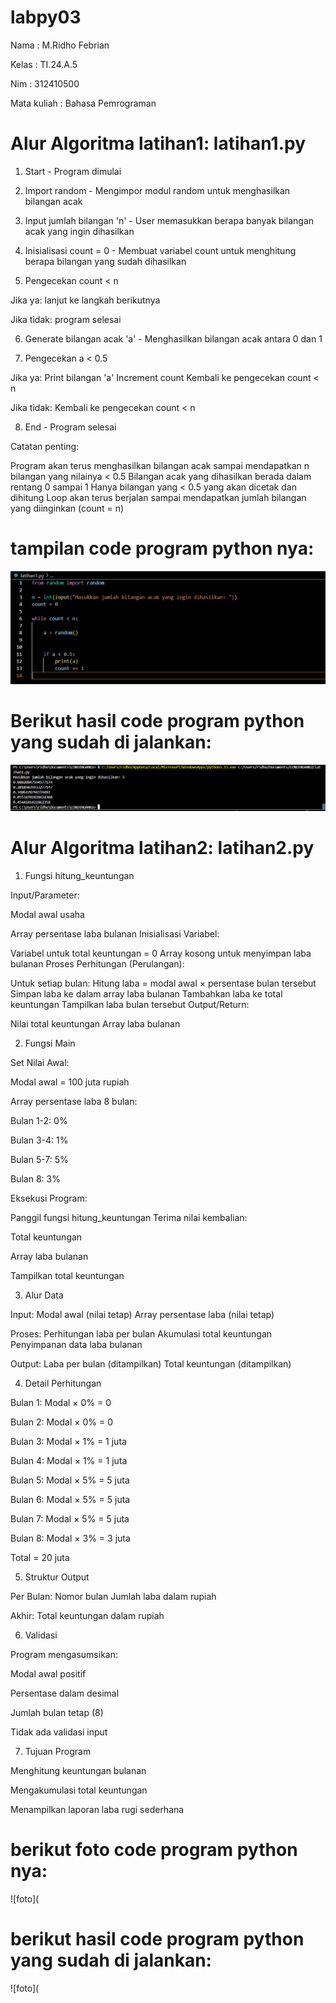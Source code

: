 # labpy03
Nama        : M.Ridho Febrian<p>

Kelas       : TI.24.A.5 <p>

Nim         : 312410500 <p>

Mata kuliah : Bahasa Pemrograman <p>

# Alur Algoritma latihan1: latihan1.py
1. Start - Program dimulai

2. Import random - Mengimpor modul random untuk menghasilkan bilangan acak

3. Input jumlah bilangan 'n' - User memasukkan berapa banyak bilangan acak yang ingin dihasilkan

4. Inisialisasi count = 0 - Membuat variabel count untuk menghitung berapa bilangan yang sudah dihasilkan

5. Pengecekan count < n

Jika ya: lanjut ke langkah berikutnya

Jika tidak: program selesai

6. Generate bilangan acak 'a' - Menghasilkan bilangan acak antara 0 dan 1

7. Pengecekan a < 0.5

Jika ya:
Print bilangan 'a'
Increment count
Kembali ke pengecekan count < n


Jika tidak:
Kembali ke pengecekan count < n

8. End - Program selesai

Catatan penting:

Program akan terus menghasilkan bilangan acak sampai mendapatkan n bilangan yang nilainya < 0.5
Bilangan acak yang dihasilkan berada dalam rentang 0 sampai 1
Hanya bilangan yang < 0.5 yang akan dicetak dan dihitung
Loop akan terus berjalan sampai mendapatkan jumlah bilangan yang diinginkan (count = n)

# tampilan code program python nya:
![foto](https://github.com/ridhofebriann/labpy03/blob/main/ss%20latihan1.png?raw=true)

# Berikut hasil code program python yang sudah di jalankan:
![foto](https://github.com/ridhofebriann/labpy03/blob/main/ss2%20latihan1.png?raw=true)


# Alur Algoritma latihan2: latihan2.py
1. Fungsi hitung_keuntungan

Input/Parameter:

Modal awal usaha

Array persentase laba bulanan
Inisialisasi Variabel:

Variabel untuk total keuntungan = 0
Array kosong untuk menyimpan laba bulanan
Proses Perhitungan (Perulangan):

Untuk setiap bulan:
Hitung laba = modal awal × persentase bulan tersebut
Simpan laba ke dalam array laba bulanan
Tambahkan laba ke total keuntungan
Tampilkan laba bulan tersebut
Output/Return:

Nilai total keuntungan
Array laba bulanan

2. Fungsi Main

Set Nilai Awal:

Modal awal = 100 juta rupiah

Array persentase laba 8 bulan:

Bulan 1-2: 0%

Bulan 3-4: 1%

Bulan 5-7: 5%

Bulan 8: 3%

Eksekusi Program:

Panggil fungsi hitung_keuntungan
Terima nilai kembalian:

Total keuntungan

Array laba bulanan

Tampilkan total keuntungan

3. Alur Data

Input:
Modal awal (nilai tetap)
Array persentase laba (nilai tetap)

Proses:
Perhitungan laba per bulan
Akumulasi total keuntungan
Penyimpanan data laba bulanan

Output:
Laba per bulan (ditampilkan)
Total keuntungan (ditampilkan)

4. Detail Perhitungan

Bulan 1: Modal × 0% = 0

Bulan 2: Modal × 0% = 0

Bulan 3: Modal × 1% = 1 juta

Bulan 4: Modal × 1% = 1 juta

Bulan 5: Modal × 5% = 5 juta

Bulan 6: Modal × 5% = 5 juta

Bulan 7: Modal × 5% = 5 juta

Bulan 8: Modal × 3% = 3 juta

Total = 20 juta

5. Struktur Output

Per Bulan:
Nomor bulan
Jumlah laba dalam rupiah

Akhir:
Total keuntungan dalam rupiah

6. Validasi

Program mengasumsikan:

Modal awal positif

Persentase dalam desimal

Jumlah bulan tetap (8)

Tidak ada validasi input

7. Tujuan Program

Menghitung keuntungan bulanan

Mengakumulasi total keuntungan

Menampilkan laporan laba rugi sederhana

# berikut foto code program python nya:
![foto](

# berikut hasil code program python yang sudah di jalankan:
![foto](
